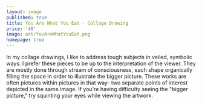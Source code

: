 ```yaml
---
layout: image
published: true
title: You Are What You Eat - Collage Drawing
price: '40'
image: art/YouAreWhatYouEat.png
homepage: true
---
```

In my collage drawings, I like to address tough subjects in veiled, symbolic ways. I prefer these pieces to be up to the interpretation of the viewer. They are mostly done through stream of consciousness, each shape organically filling the space in order to illustrate the bigger picture. These works are often pictures within pictures in that way- two separate points of interest depicted in the same image. If you're having difficulty seeing the "bigger picture," try squinting your eyes while viewing the artwork.
